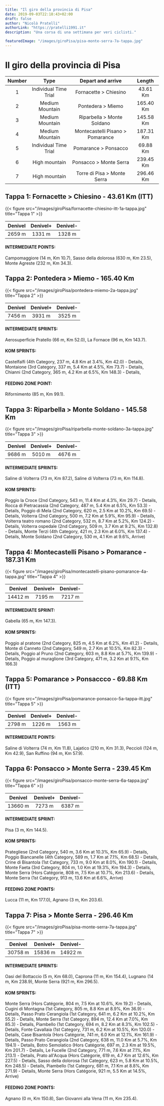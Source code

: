 ```yaml
---
title: "Il giro della provincia di Pisa"
date: 2019-09-03T22:18:43+02:00
draft: false
author: "Nicolò Pratelli"
authorLink: "https://pratelli1991.it"
description: "Una corsa di una settimana per veri ciclisti."

featuredImage: "/images/giroPisa/pisa-monte-serra-7a-tappa.jpg"
---
```


# Il giro della provincia di Pisa

| Number | Type                   | Depart and arrive                | Length    |
|:------:|:----------------------:|:--------------------------------:|:---------:|
|   1 	 | Individual Time Trial  |	Fornacette > Chiesino            | 43.61 Km  |	  	 
|   2 	 | Medium Mountain        | Pontedera > Miemo 	             | 165.40 Km |  	 
|   3 	 | Medium Mountain        | Riparbella > Monte Soldano       | 145.58 Km |  	 
|   4 	 | Medium Mountain        | Montecastelli Pisano > Pomarance | 187.31 Km | 	 
|   5 	 | Individual Time Trial  | Pomarance > Ponsacco             | 69.88 Km  |	 
|   6 	 | High mountain 	      | Ponsacco > Monte Serra           | 239.45 Km |	 
|   7 	 | High mountain 	      | Torre di Pisa > Monte Serra 	 | 296.46 Km |

## Tappa 1: Fornacette > Chiesino - 43.61 Km (ITT)

{{< figure src="/images/giroPisa/fornacette-chiesino-itt-1a-tappa.jpg" title="Tappa 1" >}}

| Denivel | Denivel+ | Denivel- |
|:-------:|:--------:|:--------:|
| 2659 m  | 1331 m   |	1328 m  | 	 

#### INTERMEDIATE POINTS: 
Campomaggiore (14 m, Km 10.7), Sasso della dolorosa (630 m, Km 23.5), Monte Agreste (232 m, Km 34.3).

## Tappa 2: Pontedera > Miemo - 165.40 Km

{{< figure src="/images/giroPisa/pontedera-miemo-2a-tappa.jpg" title="Tappa 2" >}}

| Denivel | Denivel+ | Denivel- |
|:-------:|:--------:|:--------:|
| 7456 m  | 3931 m   |	3525 m  | 	 

#### INTERMEDIATE SPRINTS: 
Aerosuperficie Pratello (66 m, Km 52.0), La Fornace (96 m, Km 143.7).
#### KOM SPRINTS: 
Castelfalfi (4th Category, 237 m, 4.8 Km at 3.4%, Km 42.0) - Details, Montaione (3rd Category, 337 m, 5.4 Km at 4.5%, Km 73.7) - Details, Chianni (2nd Category, 365 m, 4.2 Km at 6.5%, Km 148.3) - Details,
#### FEEDING ZONE POINT: 
Rifornimento (85 m, Km 99.1).

## Tappa 3: Riparbella > Monte Soldano - 145.58 Km

{{< figure src="/images/giroPisa/riparbella-monte-soldano-3a-tappa.jpg" title="Tappa 3" >}}

| Denivel | Denivel+ | Denivel- |
|:-------:|:--------:|:--------:|
| 9686 m  | 5010 m   |	4676 m  | 	 

#### INTERMEDIATE SPRINTS: 
Saline di Volterra (73 m, Km 87.2), Saline di Volterra (73 m, Km 114.8).
#### KOM SPRINTS: 
Poggio la Croce (2nd Category, 543 m, 11.4 Km at 4.3%, Km 29.7) - Details, Rocca di Pietracassia (2nd Category, 487 m, 5.4 Km at 6.5%, Km 53.3) - Details, Poggio di Mela (2nd Category, 620 m, 2.5 Km at 10.2%, Km 69.5) - Details, Volterra (2nd Category, 500 m, 7.2 Km at 5.9%, Km 95.9) - Details, Volterra teatro romano (2nd Category, 532 m, 8.7 Km at 5.2%, Km 124.2) - Details, Volterra ospedale (2nd Category, 509 m, 3.7 Km at 9.2%, Km 132.8) - Details, Monte Terzi (4th Category, 421 m, 2.3 Km at 6.0%, Km 137.4) - Details, Monte Soldano (2nd Category, 530 m, 4.1 Km at 9.6%, Arrive) 

## Tappa 4: Montecastelli Pisano > Pomarance - 187.31 Km

{{< figure src="/images/giroPisa/montecastelli-pisano-pomarance-4a-tappa.jpg" title="Tappa 4" >}}

| Denivel  | Denivel+ | Denivel- |
|:--------:|:--------:|:--------:|
| 14412 m  | 7195 m   |	7217 m   | 	 

#### INTERMEDIATE SPRINT: 
Gabella (65 m, Km 147.3).
#### KOM SPRINTS: 
Poggio al pratone (2nd Category, 825 m, 4.5 Km at 6.2%, Km 41.2) - Details, Monte di Canneto (2nd Category, 549 m, 2.7 Km at 10.5%, Km 82.3) - Details, Poggio al Pruno (2nd Category, 603 m, 8.8 Km at 5.7%, Km 139.9) - Details, Poggio al muraglione (3rd Category, 471 m, 3.2 Km at 9.1%, Km 166.3) 

## Tappa 5: Pomarance > Ponsaccco - 69.88 Km (ITT)

{{< figure src="/images/giroPisa/pomarance-ponsacco-5a-tappa-itt.jpg" title="Tappa 5" >}}

| Denivel | Denivel+ | Denivel- |
|:-------:|:--------:|:--------:|
| 2798 m  | 1226 m   |	1563 m  | 	 

#### INTERMEDIATE POINTS: 
Saline di Volterra (74 m, Km 11.8), Lajatico (210 m, Km 31.3), Peccioli (124 m, Km 42.9), San Ruffino (94 m, Km 57.9).

## Tappa 6: Ponsacco > Monte Serra - 239.45 Km 

{{< figure src="/images/giroPisa/ponsacco-monte-serra-6a-tappa.jpg" title="Tappa 6" >}}

| Denivel  | Denivel+ | Denivel- |
|:--------:|:--------:|:--------:|
| 13660 m  | 7273 m   |	6387 m   | 	 

#### INTERMEDIATE SPRINT:
Pisa (3 m, Km 144.5).
#### KOM SPRINTS:
Prategliese (2nd Category, 540 m, 3.6 Km at 10.3%, Km 65.9) - Details, Poggio Biancanelle (4th Category, 589 m, 1.7 Km at 7.1%, Km 68.5) - Details, Crine di Bisantola (1st Category, 733 m, 9.0 Km at 8.0%, Km 190.1) - Details, Monte Faeta (3rd Category, 804 m, 1.0 Km at 19.3%, Km 194.3) - Details, Monte Serra (Hors Catégorie, 808 m, 7.5 Km at 10.7%, Km 213.6) - Details, Monte Serra (1st Category, 913 m, 13.6 Km at 6.6%, Arrive)
#### FEEDING ZONE POINTS: 
Lucca (11 m, Km 177.0), Agnano (3 m, Km 203.6).

## Tappa 7: Pisa > Monte Serra - 296.46 Km

{{< figure src="/images/giroPisa/pisa-monte-serra-7a-tappa.jpg" title="Tappa 7" >}}

| Denivel  | Denivel+  | Denivel- |
|:--------:|:---------:|:--------:|
| 30758 m  | 15836 m   | 14922 m  | 	 

#### INTERMEDIATE SPRINTS: 
Oasi del Bottaccio (5 m, Km 68.0), Caprona (11 m, Km 154.4), Lugnano (14 m, Km 238.9), Monte Serra (921 m, Km 296.5).
#### KOM SPRINTS: 
Monte Serra (Hors Catégorie, 804 m, 7.5 Km at 10.6%, Km 19.2) - Details, Cugini di Montagna (1st Category, 805 m, 8.8 Km at 8.9%, Km 36.9) - Details, Passo Prato Cerangiola (1st Category, 641 m, 6.2 Km at 10.2%, Km 55.2) - Details, Monte Serra (1st Category, 894 m, 12.4 Km at 7.0%, Km 85.3) - Details, Piambello (1st Category, 694 m, 8.2 Km at 8.3%, Km 102.5) - Details, Fonte Cavallaia (1st Category, 731 m, 6.2 Km at 10.5%, Km 120.0) - Details, Case Bisantola (Hors Catégorie, 741 m, 6.0 Km at 12.1%, Km 161.9) - Details, Passo Prato Cerangiola (2nd Category, 638 m, 11.0 Km at 5.7%, Km 194.1) - Details, Botro Semolatico (Hors Catégorie, 697 m, 2.3 Km at 19.5%, Km 201.7) - Details, Le Fucelle (2nd Category, 771 m, 7.6 Km at 7.1%, Km 213.1) - Details, Prato all'Acqua (Hors Catégorie, 619 m, 4.7 Km at 12.6%, Km 227.5) - Details, Sasso della dolorosa (1st Category, 623 m, 5.8 Km at 10.5%, Km 248.5) - Details, Piambello (1st Category, 681 m, 7.1 Km at 8.8%, Km 271.9) - Details, Monte Serra (Hors Catégorie, 921 m, 5.5 Km at 14.5%, Arrive)
#### FEEDING ZONE POINTS: 
Agnano (0 m, Km 150.8), San Giovanni alla Vena (11 m, Km 235.4).